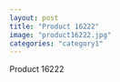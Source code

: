 ```yaml
---
layout: post
title: "Product 16222"
image: "product16222.jpg"
categories: "category1"
---
```

Product 16222
